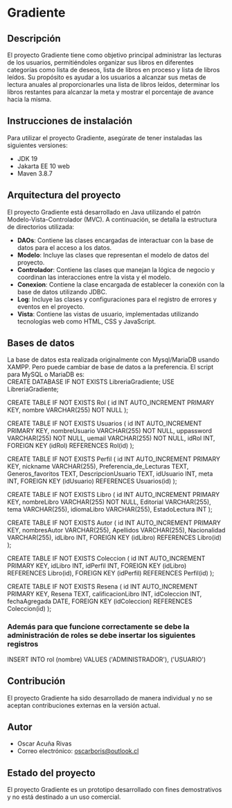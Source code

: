 # Gradiente

## Descripción

El proyecto Gradiente tiene como objetivo principal administrar las lecturas de los usuarios, permitiéndoles organizar sus libros en diferentes categorías como lista de deseos, lista de libros en proceso y lista de libros leídos. Su propósito es ayudar a los usuarios a alcanzar sus metas de lectura anuales al proporcionarles una lista de libros leídos, determinar los libros restantes para alcanzar la meta y mostrar el porcentaje de avance hacia la misma.

## Instrucciones de instalación

Para utilizar el proyecto Gradiente, asegúrate de tener instaladas las siguientes versiones:

- JDK 19
- Jakarta EE 10 web
- Maven 3.8.7

## Arquitectura del proyecto

El proyecto Gradiente está desarrollado en Java utilizando el patrón Modelo-Vista-Controlador (MVC). A continuación, se detalla la estructura de directorios utilizada:

- **DAOs**: Contiene las clases encargadas de interactuar con la base de datos para el acceso a los datos.
- **Modelo**: Incluye las clases que representan el modelo de datos del proyecto.
- **Controlador**: Contiene las clases que manejan la lógica de negocio y coordinan las interacciones entre la vista y el modelo.
- **Conexion**: Contiene la clase encargada de establecer la conexión con la base de datos utilizando JDBC.
- **Log**: Incluye las clases y configuraciones para el registro de errores y eventos en el proyecto.
- **Vista**: Contiene las vistas de usuario, implementadas utilizando tecnologías web como HTML, CSS y JavaScript.


## Bases de datos
La base de datos esta realizada originalmente con Mysql/MariaDB usando XAMPP. Pero puede cambiar de base de datos a la preferencia.
El script para MySQL o MariaDB es:
<br>
CREATE DATABASE IF NOT EXISTS LibreriaGradiente;
USE LibreriaGradiente;

CREATE TABLE IF NOT EXISTS Rol (
    id INT AUTO_INCREMENT PRIMARY KEY,
    nombre VARCHAR(255) NOT NULL
);

CREATE TABLE IF NOT EXISTS Usuarios (
    id INT AUTO_INCREMENT PRIMARY KEY,
    nombreUsuario VARCHAR(255) NOT NULL,
    uppassword VARCHAR(255) NOT NULL,
    uemail VARCHAR(255) NOT NULL,
    idRol INT,
    FOREIGN KEY (idRol) REFERENCES Rol(id)
);

CREATE TABLE IF NOT EXISTS Perfil (
    id INT AUTO_INCREMENT PRIMARY KEY,
    nickname VARCHAR(255),
    Preferencia_de_Lecturas TEXT,
    Generos_favoritos TEXT,
    DescripcionUsuario TEXT,
    idUsuario INT,
    meta INT,
    FOREIGN KEY (idUsuario) REFERENCES Usuarios(id)
);

CREATE TABLE IF NOT EXISTS Libro (
    id INT AUTO_INCREMENT PRIMARY KEY,
    nombreLibro VARCHAR(255) NOT NULL,
    Editorial VARCHAR(255),
    tema VARCHAR(255),
    idiomaLibro VARCHAR(255),
    EstadoLectura INT
);

CREATE TABLE IF NOT EXISTS Autor (
    id INT AUTO_INCREMENT PRIMARY KEY,
    nombresAutor VARCHAR(255),
    Apellidos VARCHAR(255),
    Nacionalidad VARCHAR(255),
    idLibro INT,
    FOREIGN KEY (idLibro) REFERENCES Libro(id)
);

CREATE TABLE IF NOT EXISTS Coleccion (
    id INT AUTO_INCREMENT PRIMARY KEY,
    idLibro INT,
    idPerfil INT,
    FOREIGN KEY (idLibro) REFERENCES Libro(id),
    FOREIGN KEY (idPerfil) REFERENCES Perfil(id)
);

CREATE TABLE IF NOT EXISTS Resena (
    id INT AUTO_INCREMENT PRIMARY KEY,
    Resena TEXT,
    calificacionLibro INT,
    idColeccion INT,
    fechaAgregada DATE,
    FOREIGN KEY (idColeccion) REFERENCES Coleccion(id)
);

### Además para que funcione correctamente se debe la administración de roles se debe insertar los siguientes registros
INSERT INTO rol (nombre) VALUES ('ADMINISTRADOR'), ('USUARIO') 


## Contribución

El proyecto Gradiente ha sido desarrollado de manera individual y no se aceptan contribuciones externas en la versión actual.

## Autor

- Oscar Acuña Rivas
- Correo electrónico: oscarboris@outlook.cl

## Estado del proyecto

El proyecto Gradiente es un prototipo desarrollado con fines demostrativos y no está destinado a un uso comercial.
